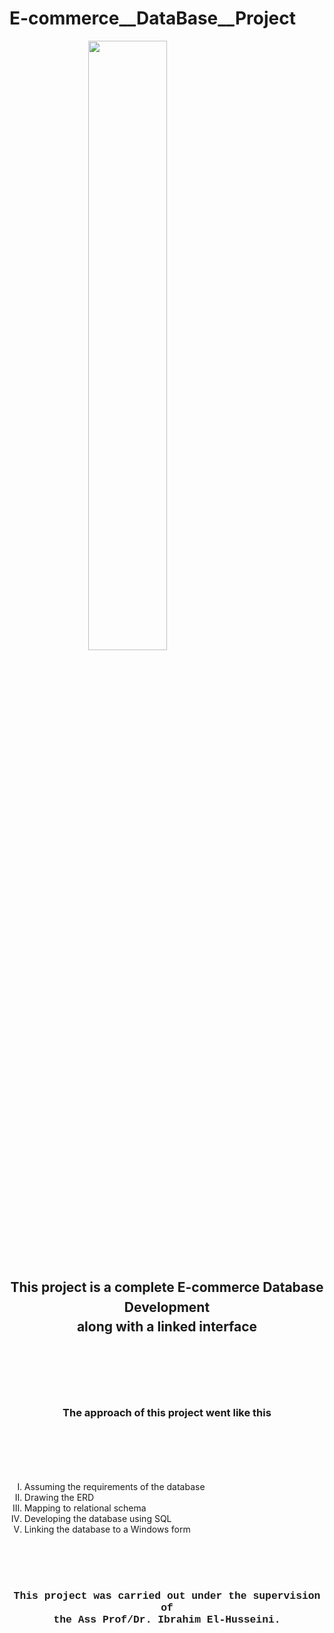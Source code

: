 # E-commerce__DataBase__Project
<img src="https://github.com/user-attachments/assets/1ccf8dd4-8746-450a-854a-47916bdcc9d7" style="width: 50%; display: block; margin: 0 auto;">

<h2 style="text-align: center; line-height: 1.5;">
  This project is a complete E-commerce Database Development <br>
  along with a linked interface
</h2> 

<div style="display: flex; justify-content: center; align-items: center; height: 200px; text-align: center;">
  <h3>
    The approach of this project went like this
  </h3>
</div>

<ol style="list-style-type: upper-roman;">
  <li>Assuming the requirements of the database</li>
  <li>Drawing the ERD</li>
  <li>Mapping to relational schema</li>
  <li>Developing the database using SQL</li>
  <li>Linking the database to a Windows form</li>
</ol>

<div style="display: flex; justify-content: center; align-items: center; height: 200px; text-align: center; font-family: 'Courier New', monospace;">
  <h3>
    This project was carried out under the supervision of <br> 
    the Ass Prof/Dr. Ibrahim El-Husseini.
  </h3>
</div>


